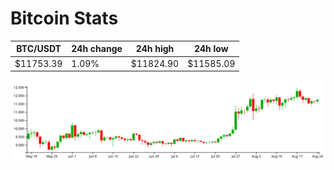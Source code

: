 # Bitcoin Stats

BTC/USDT|24h change|24h high|24h low|
|---|---|---|---|
|$11753.39|1.09%|$11824.90|$11585.09|

<img src="./chart.svg">
